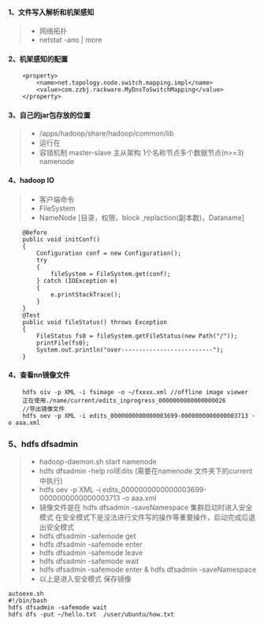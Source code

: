 #### 1、文件写入解析和机架感知

>- 网络拓扑
>- netstat -ano | more

#### 2、机架感知的配置
```
	<property>
		<name>net.topology.node.switch.mapping.impl</name>
		<value>com.zzbj.rackware.MyDnsToSwitchMapping</value>
	</property>
```
#### 3、自己的jar包存放的位置
>- /apps/hadoop/share/hadoop/common/lib
>- 运行在
>- 容错机制 master-slave 主从架构 1个名称节点多个数据节点(n>=3) namenode
#### 4、hadoop IO
>- 客户端命令
>- FileSystem
>- NameNode [目录，权限，block ,replaction(副本数)，Dataname]


```
	@Before
	public void initConf()
	{
		Configuration conf = new Configuration();
		try
		{
			fileSystem = FileSystem.get(conf);
		} catch (IOException e)
		{
			e.printStackTrace();
		}
	}
	@Test
	public void fileStatus() throws Exception
	{
		FileStatus fs0 = fileSystem.getFileStatus(new Path("/"));
		printFile(fs0);
		System.out.println("over--------------------------");
	}
```
#### 4、查看nn镜像文件

```
	hdfs oiv -p XML -i fsimage -o ~/fxxxx.xml //offline image viewer
	正在使用./name/current/edits_inprogress_0000000000000000026
	//导出镜像文件
	hdfs oev -p XML -i edits_0000000000000003699-0000000000000003713 -o aaa.xml
```

### 5、hdfs dfsadmin
>- hadoop-daemon.sh start namenode
>- hdfs dfsadmin -help rollEdits (需要在namenode 文件夹下的current中执行)
>-  hdfs oev -p XML -i edits_0000000000000003699-0000000000000003713 -o aaa.xml
>- 镜像文件是在 hdfs dfsadmin -saveNamespace 集群启动时进入安全模式 在安全模式下是没法进行文件写的操作等重要操作，启动完成后退出安全模式 
>- hdfs dfsadmin -safemode get 
>- hdfs dfsadmin -safemode enter
>- hdfs dfsadmin -safemode leave
>- hdfs dfsadmin -safemode  wait
>- hdfs dfsadmin -safemode enter & hdfs dfsadmin -saveNamespace
>- 以上是进入安全模式 保存镜像
```
autoexe.sh
#!/bin/bash
hdfs dfsadmin -safemode wait
hdfs dfs -put ~/hello.txt  /user/ubuntu/how.txt

```